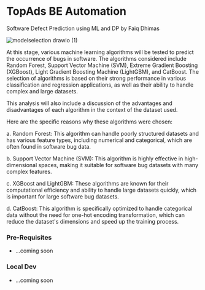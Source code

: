 # TopAds BE Automation
Software Defect Prediction using ML and DP by Faiq Dhimas

![modelselection drawio (1)](https://github.com/user-attachments/assets/562984f3-bbbb-4bdd-ba1b-d30f4feffa24)

At this stage, various machine learning algorithms will be tested to predict the occurrence of bugs in software. The algorithms considered include Random Forest, Support Vector Machine (SVM), Extreme Gradient Boosting (XGBoost), Light Gradient Boosting Machine (LightGBM), and CatBoost. The selection of algorithms is based on their strong performance in various classification and regression applications, as well as their ability to handle complex and large datasets.

This analysis will also include a discussion of the advantages and disadvantages of each algorithm in the context of the dataset used.

Here are the specific reasons why these algorithms were chosen:

a. Random Forest: This algorithm can handle poorly structured datasets and has various feature types, including numerical and categorical, which are often found in software bug data.

b. Support Vector Machine (SVM): This algorithm is highly effective in high-dimensional spaces, making it suitable for software bug datasets with many complex features.

c. XGBoost and LightGBM: These algorithms are known for their computational efficiency and ability to handle large datasets quickly, which is important for large software bug datasets.

d. CatBoost: This algorithm is specifically optimized to handle categorical data without the need for one-hot encoding transformation, which can reduce the dataset's dimensions and speed up the training process.

### Pre-Requisites
* ...coming soon

### Local Dev
* ...coming soon



